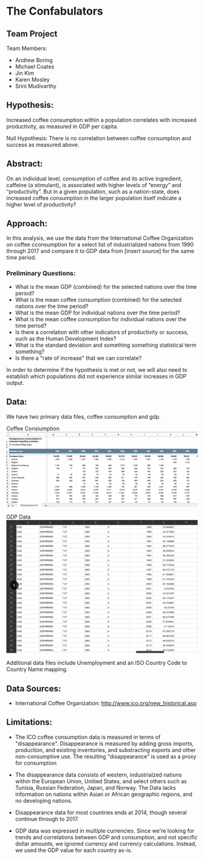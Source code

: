 # The Confabulators 

## Team Project

Team Members:
 - Andrew Boring
 - Michael Coates
 - Jin Kim
 - Karen Mosley
 - Srini Mudivarthy


## Hypothesis: 
Increased coffee consumption within a population correlates with increased productivity, as measured in GDP per capita.

Null Hypothesis: There is no correlation between coffee consumption and success as measured above.
 

## Abstract: 
On an individual level, consumption of coffee and its active ingredient, caffeine (a stimulant), is associated with higher levels of “energy” and “productivity”. But in a given population, such as a nation-state, does increased coffee consumption in the larger population itself indicate a higher level of productivity? 


## Approach: 
In this analysis, we use the data from the International Coffee Organization on coffee cconsumption for a select list of industrialized nations from 1990 through 2017 and compare it to GDP data from [insert source] for the same time period. 


### Preliminary Questions: 
 - What is the mean GDP (combined) for the selected nations over the time period?
 - What is the mean coffee consumption (combined) for the selected nations over the time period?
 - What is the mean GDP for individual nations over the time period? 
 - What is the mean coffee consumption for individual nations over the time period?
 - Is there a correlation with other indicators of productivity or success, such as the Human Development Index?
 - What is the standard deviation and something something statistical term something?
 - Is there a "rate of increase" that we can correlate?

In order to determine if the hypothesis is met or not, we will also need to establish which populations did not experience similar increases in GDP output. 



## Data:
We have two primary data files, coffee consumption and gdp.

Coffee Consiumption
![Coffee Consumption](images/coffee_data.png)


GDP Data
![GDP Data](images/gdp_data.png)


Additional data files include Unemployment and an ISO Country Code to Country Name mapping.

## Data Sources:
 - International Coffee Organization: http://www.ico.org/new_historical.asp


## Limitations:
 - The ICO coffee consumption data is measured in terms of "disappearance". Disappearance is measured by adding gross imports, production, and existing inventories, and substracting exports and other non-consumptive use. The resulting "disappearance" is used as a proxy for consumption 

 - The disappearance data consists of western, industrialzed nations within the European Union, Unitied States, and select others such as Tunisia, Russian Federation, Japan, and Norway. The Data lacks information on nations within Asian or African geographic regions, and no developing nations.

 - Disappearance data for most countries ends at 2014, though several continue through to 2017.

 - GDP data was expressed in multiple currencies. Since we're looking for trends and correlations between GDP and consumption, and not specific dollar amounts, we ignored currency and currency calculations. Instead, we used the GDP value for each country as-is.


